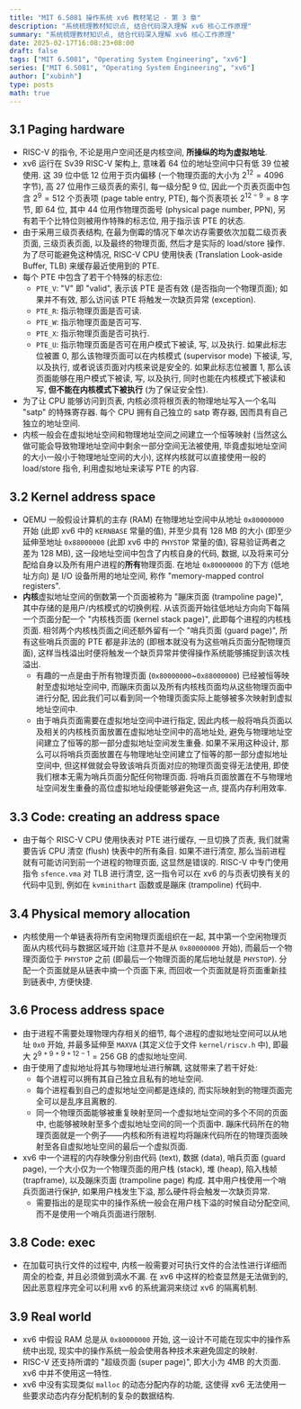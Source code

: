 ```yaml
---
title: "MIT 6.S081 操作系统 xv6 教材笔记 - 第 3 章"
description: "系统梳理教材知识点, 结合代码深入理解 xv6 核心工作原理"
summary: "系统梳理教材知识点, 结合代码深入理解 xv6 核心工作原理"
date: 2025-02-17T16:08:23+08:00
draft: false
tags: ["MIT 6.S081", "Operating System Engineering", "xv6"]
series: ["MIT 6.S081", "Operating System Engineering", "xv6"]
author: ["xubinh"]
type: posts
math: true
---
```


## 3.1 Paging hardware

- RISC-V 的指令, 不论是用户空间还是内核空间, **所操纵的均为虚拟地址**.
- xv6 运行在 Sv39 RISC-V 架构上, 意味着 64 位的地址空间中只有低 39 位被使用. 这 39 位中低 12 位用于页内偏移 (一个物理页面的大小为 $2^12 = 4096$ 字节), 高 27 位用作三级页表的索引, 每一级分配 9 位, 因此一个页表页面中包含 $2^{9} = 512$ 个页表项 (page table entry, PTE), 每个页表项长 $2^{12 - 9} = 8$ 字节, 即 64 位, 其中 44 位用作物理页面号 (physical page number, PPN), 另有若干个比特位则被用作特殊的标志位, 用于指示该 PTE 的状态.
- 由于采用三级页表结构, 在最为倒霉的情况下单次访存需要依次加载二级页表页面, 三级页表页面, 以及最终的物理页面, 然后才是实际的 load/store 操作. 为了尽可能避免这种情况, RISC-V CPU 使用快表 (Translation Look-aside Buffer, TLB) 来缓存最近使用到的 PTE.
- 每个 PTE 中包含了若干个特殊的标志位:
  - `PTE_V`: "V" 即 "valid", 表示该 PTE 是否有效 (是否指向一个物理页面); 如果并不有效, 那么访问该 PTE 将触发一次缺页异常 (exception).
  - `PTE_R`: 指示物理页面是否可读.
  - `PTE_W`: 指示物理页面是否可写.
  - `PTE_X`: 指示物理页面是否可执行.
  - `PTE_U`: 指示物理页面是否可在用户模式下被读, 写, 以及执行. 如果此标志位被置 0, 那么该物理页面可以在内核模式 (supervisor mode) 下被读, 写, 以及执行, 或者说该页面对内核来说是安全的. 如果此标志位被置 1, 那么该页面能够在用户模式下被读, 写, 以及执行, 同时也能在内核模式下被读和写, **但不能在内核模式下被执行** (为了保证安全性).
- 为了让 CPU 能够访问到页表, 内核必须将根页表的物理地址写入一个名叫 "satp" 的特殊寄存器. 每个 CPU 拥有自己独立的 satp 寄存器, 因而具有自己独立的地址空间.
- 内核一般会在虚拟地址空间和物理地址空间之间建立一个恒等映射 (当然这么做可能会导致物理地址空间中剩余一部分空间无法被使用, 毕竟虚拟地址空间的大小一般小于物理地址空间的大小), 这样内核就可以直接使用一般的 load/store 指令, 利用虚拟地址来读写 PTE 的内容.

## 3.2 Kernel address space

- QEMU 一般假设计算机的主存 (RAM) 在物理地址空间中从地址 `0x80000000` 开始 (此即 xv6 中的 `KERNBASE` 常量的值), 并至少具有 128 MB 的大小 (即至少延伸至地址 `0x88000000` (此即 xv6 中的 `PHYSTOP` 常量的值), 容易验证两者之差为 128 MB), 这一段地址空间中包含了内核自身的代码, 数据, 以及将来可分配给自身以及所有用户进程的**所有**物理页面. 在地址 `0x80000000` 的下方 (低地址方向) 是 I/O 设备所用的地址空间, 称作 "memory-mapped control registers".
- **内核**虚拟地址空间的倒数第一个页面被称为 "蹦床页面 (trampoline page)", 其中存储的是用户/内核模式的切换例程. 从该页面开始往低地址方向向下每隔一个页面分配一个 "内核栈页面 (kernel stack page)", 此即每个进程的内核栈页面. 相邻两个内核栈页面之间还额外留有一个 "哨兵页面 (guard page)", 所有这些哨兵页面的 PTE 都是非法的 (即根本就没有为这些哨兵页面分配物理页面), 这样当栈溢出时便将触发一个缺页异常并使得操作系统能够捕捉到该次栈溢出.
  - 有趣的一点是由于所有物理页面 (`0x80000000`~`0x88000000`) 已经被恒等映射至虚拟地址空间中, 而蹦床页面以及所有内核栈页面均从这些物理页面中进行分配, 因此我们可以看到同一个物理页面实际上能够被多次映射到虚拟地址空间中.
  - 由于哨兵页面需要在虚拟地址空间中进行指定, 因此内核一般将哨兵页面以及相关的内核栈页面放置在虚拟地址空间中的高地址处, 避免与物理地址空间建立了恒等的那一部分虚拟地址空间发生重叠. 如果不采用这种设计, 那么可以将哨兵页面放置在与物理地址空间建立了恒等的那一部分虚拟地址空间中, 但这样做就会导致该哨兵页面对应的物理页面变得无法使用, 即使我们根本无需为哨兵页面分配任何物理页面. 将哨兵页面放置在不与物理地址空间发生重叠的高位虚拟地址段便能够避免这一点, 提高内存利用效率.

## 3.3 Code: creating an address space

- 由于每个 RISC-V CPU 使用快表对 PTE 进行缓存, 一旦切换了页表, 我们就需要告诉 CPU 清空 (flush) 快表中的所有条目. 如果不进行清空, 那么当前进程就有可能访问到前一个进程的物理页面, 这显然是错误的. RISC-V 中专门使用指令 `sfence.vma` 对 TLB 进行清空, 这一指令可以在 xv6 的与页表切换有关的代码中见到, 例如在 `kvminithart` 函数或是蹦床 (trampoline) 代码中.

## 3.4 Physical memory allocation

- 内核使用一个单链表将所有空闲物理页面组织在一起, 其中第一个空闲物理页面从内核代码与数据区域开始 (注意并不是从 `0x80000000` 开始), 而最后一个物理页面位于 `PHYSTOP` 之前 (即最后一个物理页面的尾后地址就是 `PHYSTOP`). 分配一个页面就是从链表中摘一个页面下来, 而回收一个页面就是将页面重新挂到链表中, 方便快捷.

## 3.6 Process address space

- 由于进程不需要处理物理内存相关的细节, 每个进程的虚拟地址空间可以从地址 `0x0` 开始, 并最多延伸至 `MAXVA` (其定义位于文件 `kernel/riscv.h` 中), 即最大 $2^{9 + 9 + 9 + 12 - 1} = 256$ GB 的虚拟地址空间.
- 由于使用了虚拟地址将其与物理地址进行解耦, 这就带来了若干好处:
  - 每个进程可以拥有其自己独立且私有的地址空间.
  - 每个进程看到自己的虚拟地址空间都是连续的, 而实际映射到的物理页面完全可以是乱序且离散的.
  - 同一个物理页面能够被重复映射至同一个虚拟地址空间的多个不同的页面中, 也能够被映射至多个虚拟地址空间的同一个页面中. 蹦床代码所在的物理页面就是一个例子——内核和所有进程均将蹦床代码所在的物理页面映射至各自虚拟地址空间的最后一个虚拟页面.
- xv6 中一个进程的内存映像分别由代码 (text), 数据 (data), 哨兵页面 (guard page), 一个大小仅为一个物理页面的用户栈 (stack), 堆 (heap), 陷入栈帧 (trapframe), 以及蹦床页面 (trampoline page) 构成. 其中用户栈使用一个哨兵页面进行保护, 如果用户栈发生下溢, 那么硬件将会触发一次缺页异常.
  - 需要指出的是现实中的操作系统一般会在用户栈下溢的时候自动分配空间, 而不是使用一个哨兵页面进行限制.

## 3.8 Code: exec

- 在加载可执行文件的过程中, 内核一般需要对可执行文件的合法性进行详细而周全的检查, 并且必须做到滴水不漏. 在 xv6 中这样的检查显然是无法做到的, 因此恶意程序完全可以利用 xv6 的系统漏洞来绕过 xv6 的隔离机制.

## 3.9 Real world

- xv6 中假设 RAM 总是从 `0x80000000` 开始, 这一设计不可能在现实中的操作系统中出现, 现实中的操作系统一般会使用各种技术来避免固定的映射.
- RISC-V 还支持所谓的 "超级页面 (super page)", 即大小为 4MB 的大页面. xv6 中并不使用这一特性.
- xv6 中没有实现类似 `malloc` 的动态分配内存的功能, 这使得 xv6 无法使用一些要求动态内存分配机制的复杂的数据结构.
